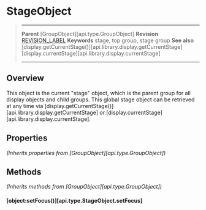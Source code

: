 # StageObject

> --------------------- ------------------------------------------------------------------------------------------
> __Parent__            [GroupObject][api.type.GroupObject]
> __Revision__          [REVISION_LABEL](REVISION_URL)
> __Keywords__          stage, top group, stage group
> __See also__          [display.getCurrentStage()][api.library.display.getCurrentStage]
>						[display.currentStage][api.library.display.currentStage]
> --------------------- ------------------------------------------------------------------------------------------

## Overview

This object is the current "stage" object, which is the parent group for all display objects and child groups. This global stage object can be retrieved at any time via [display.getCurrentStage()][api.library.display.getCurrentStage] or [display.currentStage][api.library.display.currentStage].


## Properties

_(Inherits properties from [GroupObject][api.type.GroupObject])_


## Methods

_(Inherits methods from [GroupObject][api.type.GroupObject])_

#### [object:setFocus()][api.type.StageObject.setFocus]



